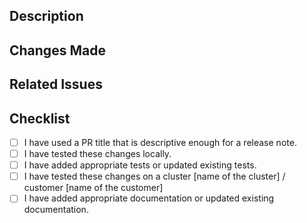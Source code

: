 <!-- Thank you for submitting a pull request to our repository. -->

## Description

<!-- Please provide a brief description of the changes in this pull request (max 80 chars). -->

## Changes Made

<!-- Please list the changes that you made in this pull request. -->

## Related Issues

<!-- Please list any related issues or pull requests.
Fixes #{bug number}  - use this specific format or issues won't be correctly linked to the PR
-->

## Checklist

<!-- Please check off the following items by putting an "x" in the box: -->

- [ ] I have used a PR title that is descriptive enough for a release note.
- [ ] I have tested these changes locally.
- [ ] I have added appropriate tests or updated existing tests.
- [ ] I have tested these changes on a cluster [name of the cluster] / customer [name of the customer]
- [ ] I have added appropriate documentation or updated existing documentation.
